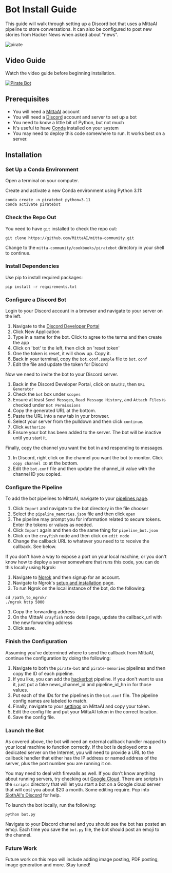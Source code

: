 # Bot Install Guide
This guide will walk through setting up a Discord bot that uses a MittaAI pipeline to store conversations. It can also be configured to post new stories from Hacker News when asked about "news".

![pirate](https://mitta.ai/images/pirate.png)

## Video Guide
Watch the video guide before beginning installation.

[![Pirate Bot](https://img.youtube.com/vi/VNqnvoCx9Wg/0.jpg)](https://www.youtube.com/watch?v=VNqnvoCx9Wg)

## Prerequisites
- You will need a [MittaAI](https://mitta.ai) account
- You will need a [Discord](https://discord.com) account and server to set up a bot
- You need to know a little bit of Python, but not much
- It's useful to have [Conda](https://docs.conda.io/projects/conda/en/latest/user-guide/install/index.html) installed on your system
- You may need to deploy this code somewhere to run. It works best on a server.

## Installation
### Set Up a Conda Environment
Open a terminal on your computer.

Create and activate a new Conda environment using Python 3.11:
```
conda create -n piratebot python=3.11
conda activate piratebot
```

### Check the Repo Out
You need to have `git` installed to check the repo out:

```
git clone https://github.com/MittaAI/mitta-community.git
```

Change to the `mitta-community/cookbooks/piratebot` directory in your shell to continue.

### Install Dependencies
Use pip to install required packages:
```
pip install -r requirements.txt
```

### Configure a Discord Bot
Login to your Discord account in a browser and navigate to your server on the left.

1. Navigate to the [Discord Developer Portal](https://discord.com/developers/applications)
1. Click New Application
1. Type in a name for the bot. Click to agree to the terms and then create the app
1. Click on 'bot' to the left, then click on 'reset token'
1. One the token is reset, it will show up. Copy it.
1. Back in your terminal, copy the `bot.conf.sample` file to `bot.conf`
1. Edit the file and update the token for Discord

Now we need to invite the bot to your Discord server.

1. Back in the Discord Developer Portal, click on `OAuth2`, then `URL Generator`
1. Check the `bot` box under `scopes`
1. Ensure at least `Send Messges`, `Read Message History`, and `Attach Files` is checked under `Bot Permissions`
1. Copy the generated URL at the bottom.
1. Paste the URL into a new tab in your browser.
1. Select your server from the pulldown and then click `continue`.
1. Click `Authorize`
1. Ensure your bot has been added to the server. The bot will be inactive until you start it.

Finally, copy the channel you want the bot in and responding to messages.

1. In Discord, right click on the channel you want the bot to monitor. Click `copy channel ID` at the bottom.
1. Edit the `bot.conf` file and then update the channel_id value with the channel ID you copied.

### Configure the Pipeline
To add the bot pipelines to MittaAI, navigate to your [pipelines page](https://mitta.ai/pipelines).

1. Click `Import` and navigate to the bot directory in the file chooser
1. Select the `pipeline_memories.json` file and then click `open`
1. The pipeline may prompt you for information related to secure tokens. Enter the tokens or values as needed.
1. Click `Import` again and then do the same thing for `pipeline_bot.json`
1. Click on the `crayfish` node and then click on `edit node`
1. Change the callback URL to whatever you need to to receive the callback. See below.

If you don't have a way to expose a port on your local machine, or you don't know how to deploy a server somewhere that runs this code, you can do this locally using Ngrok:

1. Navigate to [Ngrok](https://ngrok.io) and then signup for an account.
1. Navigate to Ngrok's [setup and installation](https://dashboard.ngrok.com/get-started/setup) page.
1. To run Ngrok on the local instance of the bot, do the following:

```
cd /path_to_ngrok/
./ngrok http 5000
```

1. Copy the forwarding address
1. On the MittaAI `crayfish` node detail page, update the callback_url with the new forwarding address
1. Click save.

### Finish the Configuration
Assuming you've determined where to send the callback from MittaAI, continue the configuration by doing the following:

1. Navigate to both the `pirate-bot` and `pirate-memories` pipelines and then copy the ID of each pipeline.
1. If you like, you can add the [hackerbot](https://github.com/MittaAI/mitta-community/blob/main/cookbooks/hackerbot) pipeline. If you don't want to use it, just put a fake news_channel_id and pipeline_id_hn in for those values.
1. Put each of the IDs for the pipelines in the `bot.conf` file. The pipeline config names are labeled to match.
1. Finally, navigate to your [settings](https://mitta.ai/settings) on MittaAI and copy your token.
1. Edit the config file and put your MittaAI token in the correct location.
1. Save the config file.

### Launch the Bot
As covered above, the bot will need an external callback handler mapped to your local machine to function correctly. If the bot is deployed onto a dedicated server on the Internet, you will need to provide a URL to the callback handler that either has the IP address or named address of the server, plus the port number you are running it on.

You may need to deal with firewalls as well. If you don't know anything about running servers, try checking out [Google Cloud](https://cloud.google.com/). There are scripts in the `scripts` directory that will let you start a bot on a Google cloud server that will cost you about $20 a month. Some editing require. Pop into [SlothAI's Discord](https://discord.gg/SxwcVGQ8j9) for help.

To launch the bot locally, run the following:

```
python bot.py
```

Navigate to your Discord channel and you should see the bot has posted an emoji. Each time you save the `bot.py` file, the bot should post an emoji to the channel.

### Future Work
Future work on this repo will include adding image posting, PDF posting, image generation and more. Stay tuned!
